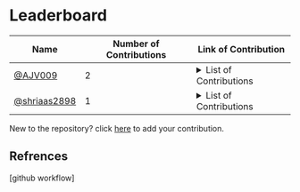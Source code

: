 
# Leaderboard
| Name | Number of Contributions | Link of Contribution|
| --- | --- | --- |
| [@AJV009](https://github.io/AJV009) | 2 | <details> <summary>List of Contributions </summary> - [Create README.md](https://github.com/prkapadnis/Look-Based-Media-Player/pull/1) <br> - [Update README.md](https://github.com/firmai/financial-machine-learning/pull/2) <br></details> |
| [@shriaas2898](https://github.io/shriaas2898) | 1 | <details> <summary>List of Contributions </summary> - [Added sample code resource for Julia ](https://github.com/fbdevelopercircles/FbDevcCommunityContent/pull/217) <br></details> |
<!-- End of Leaderbaord-->
New to the repository? click [here](https://github.com/shriaas2898/action-example/issues/new?assignees=&labels=&template=new-contributor.md&title=add|0020) to add your contribution.
## Refrences 
[github workflow]

